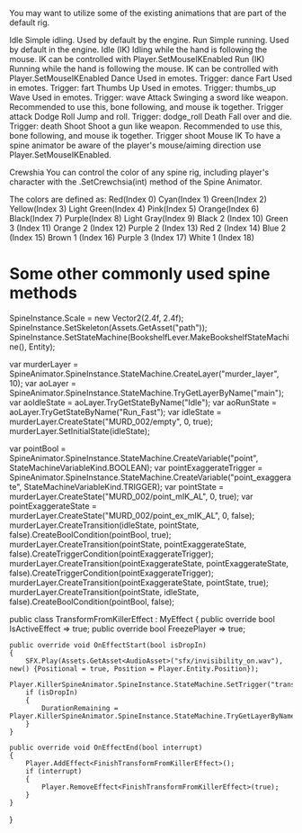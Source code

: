 You may want to utilize some of the existing animations that are part of the default rig.

Idle Simple idling. Used by default by the engine.
Run Simple running. Used by default in the engine.
Idle (IK) Idling while the hand is following the mouse. IK can be controlled with Player.SetMouseIKEnabled
Run (IK) Running while the hand is following the mouse. IK can be controlled with Player.SetMouseIKEnabled
Dance Used in emotes. Trigger: dance
Fart Used in emotes. Trigger: fart
Thumbs Up Used in emotes. Trigger: thumbs_up
Wave Used in emotes. Trigger: wave
Attack Swinging a sword like weapon. Recommended to use this, bone following, and mouse ik together. Trigger attack
Dodge Roll Jump and roll. Trigger: dodge_roll
Death Fall over and die. Trigger: death
Shoot Shoot a gun like weapon. Recommended to use this, bone following, and mouse ik together. Trigger shoot
Mouse IK
To have a spine animator be aware of the player's mouse/aiming direction use Player.SetMouseIKEnabled.

Crewshia
You can control the color of any spine rig, including player's character with the .SetCrewchsia(int) method of the Spine Animator.

The colors are defined as:
Red(Index 0)
Cyan(Index 1)
Green(Index 2)
Yellow(Index 3)
Light Green(Index 4)
Pink(Index 5)
Orange(Index 6)
Black(Index 7)
Purple(Index 8)
Light Gray(Index 9)
Black 2 (Index 10)
Green 3 (Index 11)
Orange 2 (Index 12)
Purple 2 (Index 13)
Red 2 (Index 14)
Blue 2 (Index 15)
Brown 1 (Index 16)
Purple 3 (Index 17)
White 1 (Index 18)

# Some other commonly used spine methods
SpineInstance.Scale = new Vector2(2.4f, 2.4f);
SpineInstance.SetSkeleton(Assets.GetAsset<SpineSkeletonAsset>("path"));
SpineInstance.SetStateMachine(BookshelfLever.MakeBookshelfStateMachine(), Entity);

var murderLayer = SpineAnimator.SpineInstance.StateMachine.CreateLayer("murder_layer", 10);
var aoLayer = SpineAnimator.SpineInstance.StateMachine.TryGetLayerByName("main");
var aoIdleState = aoLayer.TryGetStateByName("Idle");
var aoRunState = aoLayer.TryGetStateByName("Run_Fast");
var idleState = murderLayer.CreateState("MURD_002/empty", 0, true);
murderLayer.SetInitialState(idleState);

var pointBool = SpineAnimator.SpineInstance.StateMachine.CreateVariable("point", StateMachineVariableKind.BOOLEAN);
var pointExaggerateTrigger = SpineAnimator.SpineInstance.StateMachine.CreateVariable("point_exaggerate", StateMachineVariableKind.TRIGGER);
var pointState = murderLayer.CreateState("MURD_002/point_mIK_AL", 0, true);
var pointExaggerateState = murderLayer.CreateState("MURD_002/point_ex_mIK_AL", 0, false);
murderLayer.CreateTransition(idleState, pointState, false).CreateBoolCondition(pointBool, true);
murderLayer.CreateTransition(pointState, pointExaggerateState, false).CreateTriggerCondition(pointExaggerateTrigger);
murderLayer.CreateTransition(pointExaggerateState, pointExaggerateState, false).CreateTriggerCondition(pointExaggerateTrigger);
murderLayer.CreateTransition(pointExaggerateState, pointState, true);
murderLayer.CreateTransition(pointState, idleState, false).CreateBoolCondition(pointBool, false);

public class TransformFromKillerEffect : MyEffect
{
    public override bool IsActiveEffect => true;
    public override bool FreezePlayer => true;

    public override void OnEffectStart(bool isDropIn)
    {
        SFX.Play(Assets.GetAsset<AudioAsset>("sfx/invisibility_on.wav"), new() {Positional = true, Position = Player.Entity.Position});
        Player.KillerSpineAnimator.SpineInstance.StateMachine.SetTrigger("transform_back_start");
        if (isDropIn)
        {
            DurationRemaining = Player.KillerSpineAnimator.SpineInstance.StateMachine.TryGetLayerByName("killer_layer").GetCurrentStateLength();
        }
    }

    public override void OnEffectEnd(bool interrupt)
    {
        Player.AddEffect<FinishTransformFromKillerEffect>();
        if (interrupt)
        {
            Player.RemoveEffect<FinishTransformFromKillerEffect>(true);
        }
    }
}